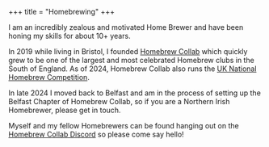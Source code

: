 +++
title = "Homebrewing"
+++

I am an incredibly zealous and motivated Home Brewer and have been honing my
skills for about 10+ years.

In 2019 while living in Bristol, I founded
[Homebrew Collab](https://homebrewcollab.co.uk/) which quickly grew to
be one of the largest and most celebrated Homebrew clubs in the South of
England. As of 2024, Homebrew Collab also runs the
[UK National Homebrew Competition](https://nationalhomebrewcompetition.org.uk/).

In late 2024 I moved back to Belfast and am in the process of setting up the
Belfast Chapter of Homebrew Collab, so if you are a Northern Irish Homebrewer,
please get in touch.

Myself and my fellow Homebrewers can be found hanging out on the
[Homebrew Collab Discord](https://discord.gg/eKzsEtQpDH) so please come say hello!